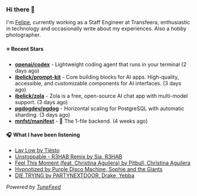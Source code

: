 ### Hi there 👋

I'm [Felipe](https://felipevm.com), currently working as a Staff Engineer at Transfeera, enthusiastic in technology and occasionally write about my experiences. Also a hobby photographer.

#### ⭐ Recent Stars
- **[openai/codex](https://github.com/openai/codex)** - Lightweight coding agent that runs in your terminal (2 days ago)
- **[ibelick/prompt-kit](https://github.com/ibelick/prompt-kit)** - Core building blocks for AI apps.  High-quality, accessible, and customizable components for AI interfaces. (3 days ago)
- **[ibelick/zola](https://github.com/ibelick/zola)** - Zola is a free, open-source AI chat app with multi-model support. (3 days ago)
- **[pgdogdev/pgdog](https://github.com/pgdogdev/pgdog)** - Horizontal scaling for PostgreSQL with automatic sharding. (3 days ago)
- **[mnfst/manifest](https://github.com/mnfst/manifest)** - 🦚 The 1-file backend.  (4 weeks ago)

#### 🎧 What I have been listening
- [Lay Low by Tiësto](https://open.spotify.com/track/0zKbDrEXKpnExhGQRe9dxt)
- [Unstoppable - R3HAB Remix by Sia, R3HAB](https://open.spotify.com/track/0F3v8p8ZnEGtZDxNcJ5Klq)
- [Feel This Moment (feat. Christina Aguilera) by Pitbull, Christina Aguilera](https://open.spotify.com/track/0Hf4aIJpsN4Os2f0y0VqWl)
- [Hypnotized by Purple Disco Machine, Sophie and the Giants](https://open.spotify.com/track/4grVkAtmqIipynBu8D9v6G)
- [DIE TRYING by PARTYNEXTDOOR, Drake, Yebba](https://open.spotify.com/track/0NUqi0ps17YpLUC3kgsZq0)

_Powered by [TuneFeed](https://tunefeed.app?ref=github.com)_
